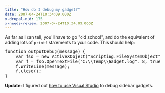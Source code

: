 ```yaml
---
title: "How do I debug my gadget?"
date: 2007-04-24T10:34:09.000Z
x-drupal-nid: 175
x-needs-review: 2007-04-24T10:34:09.000Z
---
```

As far as I can tell, you'll have to go "old school", and do the equivalent of adding lots of `printf` statements to your code. This should help:

<pre>function outputDebug(message) {
    var fso = new ActiveXObject("Scripting.FileSystemObject");
    var f = fso.OpenTextFile("C:\\Temp\\Gadget.log", 8, true);
    f.WriteLine(message);
    f.Close();
}</pre>

**Update:** I figured out [how to use Visual Studio](/content/2007/04/debugging-sidebar-gadgets) to debug sidebar gadgets.

